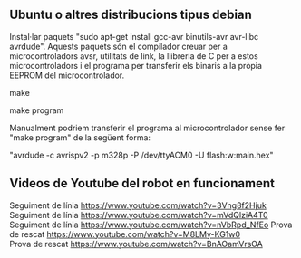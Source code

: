 Ubuntu o altres distribucions tipus debian
-------------------------------------------
Instal·lar paquets "sudo apt-get install gcc-avr binutils-avr avr-libc avrdude". Aquests paquets són el compilador creuar per a microcontroladors avsr, utilitats de link, la llibreria de C per a estos microcontroladors i el programa per transferir els binaris a la pròpia EEPROM del microcontrolador.

make

make program

Manualment podriem transferir el programa al microcontrolador sense fer "make program" de la següent forma:

"avrdude -c avrispv2 -p m328p -P /dev/ttyACM0 -U flash:w:main.hex"


Videos de Youtube del robot en funcionament
---------------------------------------------

Seguiment de línia https://www.youtube.com/watch?v=3Vng8f2Hjuk
Seguiment de línia https://www.youtube.com/watch?v=mVdQlziA4T0
Seguiment de línia https://www.youtube.com/watch?v=nVbRpd_NfEo
Prova de rescat https://www.youtube.com/watch?v=M8LMy-KG1w0  
Prova de rescat https://www.youtube.com/watch?v=BnAOamVrsOA
